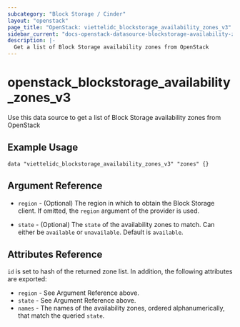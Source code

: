 ```yaml
---
subcategory: "Block Storage / Cinder"
layout: "openstack"
page_title: "OpenStack: viettelidc_blockstorage_availability_zones_v3"
sidebar_current: "docs-openstack-datasource-blockstorage-availability-zones-v3"
description: |-
  Get a list of Block Storage availability zones from OpenStack
---
```


# openstack\_blockstorage\_availability\_zones\_v3

Use this data source to get a list of Block Storage availability zones from OpenStack

## Example Usage

```hcl
data "viettelidc_blockstorage_availability_zones_v3" "zones" {}
```

## Argument Reference

* `region` - (Optional) The region in which to obtain the Block Storage client.
    If omitted, the `region` argument of the provider is used.

* `state` - (Optional) The `state` of the availability zones to match. Can
    either be `available` or `unavailable`. Default is `available`.

## Attributes Reference

`id` is set to hash of the returned zone list. In addition, the following
attributes are exported:

* `region` - See Argument Reference above.
* `state` - See Argument Reference above.
* `names` - The names of the availability zones, ordered alphanumerically, that
    match the queried `state`.
